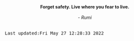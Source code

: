 
<div align="center"><b><span>Forget safety. Live where you fear to live.</span></b><br><br><i> - Rumi</i></div>
<br><br><kbd>Last updated:Fri May 27 12:28:33 2022</kbd>